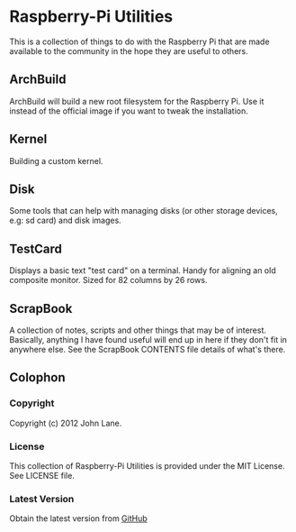 # Raspberry-Pi Utilities 

This is a collection of things to do with the Raspberry Pi that are made available
to the community in the hope they are useful to others.

## ArchBuild

ArchBuild will build a new root filesystem for the Raspberry Pi. Use it instead of
the official image if you want to tweak the installation.

## Kernel

Building a custom kernel.

## Disk

Some tools that can help with managing disks (or other storage devices, e.g: sd card)
and disk images.

## TestCard

Displays a basic text "test card" on a terminal. Handy for aligning an old
composite monitor. Sized for 82 columns by 26 rows.

## ScrapBook

A collection of notes, scripts and other things that may be of interest. Basically,
anything I have found useful will end up in here if they don't fit in anywhere
else. See the ScrapBook CONTENTS file details of what's there.

## Colophon

### Copyright

Copyright (c) 2012 John Lane.

### License

This collection of Raspberry-Pi Utilities is provided under the MIT License. See LICENSE file.

### Latest Version

Obtain the latest version from [GitHub](https://github.com/johnlane/rpi-utils)
